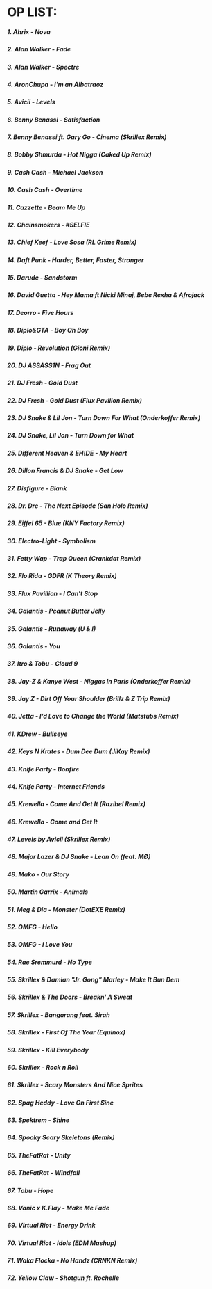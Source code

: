 OP LIST: 
========



##### 1. Ahrix - Nova
##### 2. Alan Walker - Fade
##### 3. Alan Walker - Spectre
##### 4. AronChupa - I'm an Albatraoz
##### 5. Avicii - Levels
##### 6. Benny Benassi - Satisfaction
##### 7. Benny Benassi ft. Gary Go - Cinema (Skrillex Remix)
##### 8. Bobby Shmurda - Hot Nigga (Caked Up Remix)
##### 9. Cash Cash - Michael Jackson
##### 10. Cash Cash - Overtime
##### 11. Cazzette - Beam Me Up
##### 12. Chainsmokers - #SELFIE
##### 13. Chief Keef - Love Sosa (RL Grime Remix)
##### 14. Daft Punk - Harder, Better, Faster, Stronger
##### 15. Darude - Sandstorm
##### 16. David Guetta - Hey Mama ft Nicki Minaj, Bebe Rexha & Afrojack
##### 17. Deorro - Five Hours
##### 18. Diplo&GTA - Boy Oh Boy
##### 19. Diplo - Revolution (Gioni Remix)
##### 20. DJ ASSASS1N - Frag Out
##### 21. DJ Fresh - Gold Dust
##### 22. DJ Fresh - Gold Dust (Flux Pavilion Remix)
##### 23. DJ Snake & Lil Jon - Turn Down For What (Onderkoffer Remix)
##### 24. DJ Snake, Lil Jon - Turn Down for What
##### 25. Different Heaven & EH!DE - My Heart
##### 26. Dillon Francis & DJ Snake - Get Low
##### 27. Disfigure - Blank
##### 28. Dr. Dre - The Next Episode (San Holo Remix)
##### 29. Eiffel 65 - Blue (KNY Factory Remix)
##### 30. Electro-Light - Symbolism
##### 31. Fetty Wap - Trap Queen (Crankdat Remix)
##### 32. Flo Rida - GDFR (K Theory Remix)
##### 33. Flux Pavillion - I Can't Stop
##### 34. Galantis - Peanut Butter Jelly
##### 35. Galantis - Runaway (U & I)
##### 36. Galantis - You
##### 37. Itro & Tobu - Cloud 9
##### 38. Jay-Z & Kanye West - Niggas In Paris (Onderkoffer Remix)
##### 39. Jay Z - Dirt Off Your Shoulder (Brillz & Z Trip Remix)
##### 40. Jetta - I'd Love to Change the World (Matstubs Remix)
##### 41. KDrew - Bullseye
##### 42. Keys N Krates - Dum Dee Dum (JiKay Remix)
##### 43. Knife Party - Bonfire
##### 44. Knife Party - Internet Friends
##### 45. Krewella - Come And Get It (Razihel Remix)
##### 46. Krewella - Come and Get It
##### 47. Levels by Avicii (Skrillex Remix)
##### 48. Major Lazer & DJ Snake - Lean On (feat. MØ)
##### 49. Mako - Our Story
##### 50. Martin Garrix - Animals
##### 51. Meg & Dia - Monster (DotEXE Remix)
##### 52. OMFG - Hello
##### 53. OMFG - I Love You
##### 54. Rae Sremmurd - No Type
##### 55. Skrillex & Damian "Jr. Gong" Marley - Make It Bun Dem
##### 56. Skrillex & The Doors - Breakn' A Sweat
##### 57. Skrillex - Bangarang feat. Sirah
##### 58. Skrillex - First Of The Year (Equinox)
##### 59. Skrillex - Kill Everybody
##### 60. Skrillex - Rock n Roll
##### 61. Skrillex - Scary Monsters And Nice Sprites
##### 62. Spag Heddy - Love On First Sine 
##### 63. Spektrem - Shine
##### 64. Spooky Scary Skeletons (Remix)
##### 65. TheFatRat - Unity
##### 66. TheFatRat - Windfall
##### 67. Tobu - Hope
##### 68. Vanic x K.Flay - Make Me Fade
##### 69. Virtual Riot - Energy Drink
##### 70. Virtual Riot - Idols (EDM Mashup)
##### 71. Waka Flocka - No Handz (CRNKN Remix)
##### 72. Yellow Claw - Shotgun ft. Rochelle
